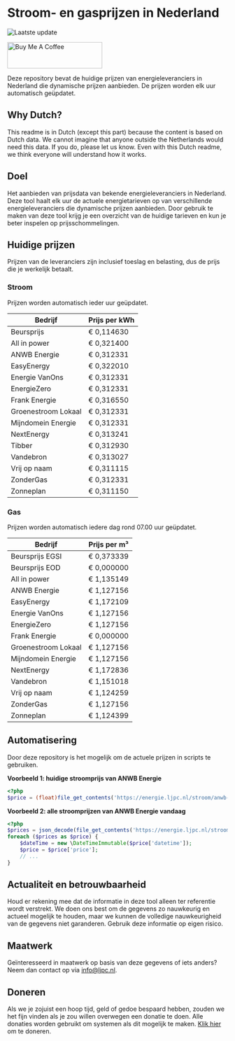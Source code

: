 # Stroom- en gasprijzen in Nederland

![Laatste update](https://img.shields.io/badge/laatste%20update-2023--09--22%2021%3A00%20CET-brightgreen)

<a href="https://www.buymeacoffee.com/Lars-" target="_blank"><img src="https://cdn.buymeacoffee.com/buttons/v2/default-orange.png" alt="Buy Me A Coffee" height="60" style="height: 60px !important;width: 217px !important;" ></a>

Deze repository bevat de huidige prijzen van energieleveranciers in Nederland die dynamische prijzen aanbieden. De prijzen worden elk uur automatisch geüpdatet.

## Why Dutch?

This readme is in Dutch (except this part) because the content is based on Dutch data. We cannot imagine that anyone outside the Netherlands would need this data. If you do, please let us know. Even with this Dutch readme, we think
everyone will understand how it works.

## Doel

Het aanbieden van prijsdata van bekende energieleveranciers in Nederland. Deze tool haalt elk uur de actuele energietarieven op van verschillende energieleveranciers die dynamische prijzen aanbieden. Door gebruik te maken van deze tool
krijg je een overzicht van de huidige tarieven en kun je beter inspelen op prijsschommelingen.

## Huidige prijzen

Prijzen van de leveranciers zijn inclusief toeslag en belasting, dus de prijs die je werkelijk betaalt.

### Stroom

Prijzen worden automatisch ieder uur geüpdatet.

 Bedrijf | Prijs per kWh 
---------|---------------
Beursprijs | € 0,114630
All in power | € 0,321400
ANWB Energie | € 0,312331
EasyEnergy | € 0,322010
Energie VanOns | € 0,312331
EnergieZero | € 0,312331
Frank Energie | € 0,316550
Groenestroom Lokaal | € 0,312331
Mijndomein Energie | € 0,312331
NextEnergy | € 0,313241
Tibber | € 0,312930
Vandebron | € 0,313027
Vrij op naam | € 0,311115
ZonderGas | € 0,312331
Zonneplan | € 0,311150


### Gas

Prijzen worden automatisch iedere dag rond 07.00 uur geüpdatet.

 Bedrijf | Prijs per m³ 
---------|--------------
Beursprijs EGSI | € 0,373339
Beursprijs EOD | € 0,000000
All in power | € 1,135149
ANWB Energie | € 1,127156
EasyEnergy | € 1,172109
Energie VanOns | € 1,127156
EnergieZero | € 1,127156
Frank Energie | € 0,000000
Groenestroom Lokaal | € 1,127156
Mijndomein Energie | € 1,127156
NextEnergy | € 1,172836
Vandebron | € 1,151018
Vrij op naam | € 1,124259
ZonderGas | € 1,127156
Zonneplan | € 1,124399


## Automatisering

Door deze repository is het mogelijk om de actuele prijzen in scripts te gebruiken.

**Voorbeeld 1: huidige stroomprijs van ANWB Energie**

```php
<?php
$price = (float)file_get_contents('https://energie.ljpc.nl/stroom/anwb-energie-nu.txt');

```

**Voorbeeld 2: alle stroomprijzen van ANWB Energie vandaag**

```php
<?php
$prices = json_decode(file_get_contents('https://energie.ljpc.nl/stroom/all-in-power-vandaag.json'),true);
foreach ($prices as $price) {
    $dateTime = new \DateTimeImmutable($price['datetime']);
    $price = $price['price'];
    // ...
}
```

## Actualiteit en betrouwbaarheid

Houd er rekening mee dat de informatie in deze tool alleen ter referentie wordt verstrekt. We doen ons best om de gegevens zo nauwkeurig en actueel mogelijk te houden, maar we kunnen de volledige nauwkeurigheid van de gegevens niet
garanderen. Gebruik deze informatie op eigen risico.

## Maatwerk

Geïnteresseerd in maatwerk op basis van deze gegevens of iets anders? Neem dan contact op
via [info@ljpc.nl](mailto:info@ljpc.nl?subject=Energie%20prijzen).

## Doneren

Als we je zojuist een hoop tijd, geld of gedoe bespaard hebben, zouden we het fijn vinden als je zou willen overwegen een
donatie te doen. Alle donaties worden gebruikt om systemen als dit mogelijk te
maken. [Klik hier](https://www.buymeacoffee.com/Lars-) om te doneren.
